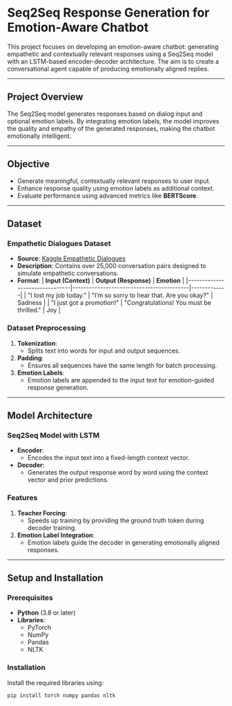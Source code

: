 # Seq2Seq Response Generation for Emotion-Aware Chatbot

This project focuses on developing an emotion-aware chatbot: generating empathetic and contextually relevant responses using a Seq2Seq model with an LSTM-based encoder-decoder architecture. The aim is to create a conversational agent capable of producing emotionally aligned replies.

---

## **Project Overview**

The Seq2Seq model generates responses based on dialog input and optional emotion labels. By integrating emotion labels, the model improves the quality and empathy of the generated responses, making the chatbot emotionally intelligent.

---

## **Objective**

- Generate meaningful, contextually relevant responses to user input.
- Enhance response quality using emotion labels as additional context.
- Evaluate performance using advanced metrics like **BERTScore**.

---

## **Dataset**

### **Empathetic Dialogues Dataset**
- **Source**: [Kaggle Empathetic Dialogues](https://www.kaggle.com/datasets/atharvjairath/empathetic-dialogues-facebook-ai)
- **Description**: Contains over 25,000 conversation pairs designed to simulate empathetic conversations.
- **Format**:
  | **Input (Context)**            | **Output (Response)**                   | **Emotion** |
  |--------------------------------|------------------------------------------|-------------|
  | "I lost my job today."         | "I’m so sorry to hear that. Are you okay?" | Sadness     |
  | "I just got a promotion!"      | "Congratulations! You must be thrilled."  | Joy         |

### **Dataset Preprocessing**
1. **Tokenization**:
   - Splits text into words for input and output sequences.
2. **Padding**:
   - Ensures all sequences have the same length for batch processing.
3. **Emotion Labels**:
   - Emotion labels are appended to the input text for emotion-guided response generation.

---

## **Model Architecture**

### **Seq2Seq Model with LSTM**
- **Encoder**:
  - Encodes the input text into a fixed-length context vector.
- **Decoder**:
  - Generates the output response word by word using the context vector and prior predictions.

### **Features**
1. **Teacher Forcing**:
   - Speeds up training by providing the ground truth token during decoder training.
2. **Emotion Label Integration**:
   - Emotion labels guide the decoder in generating emotionally aligned responses.

---

## **Setup and Installation**

### **Prerequisites**
- **Python** (3.8 or later)
- **Libraries**:
  - PyTorch
  - NumPy
  - Pandas
  - NLTK

### **Installation**
Install the required libraries using:
```bash
pip install torch numpy pandas nltk
